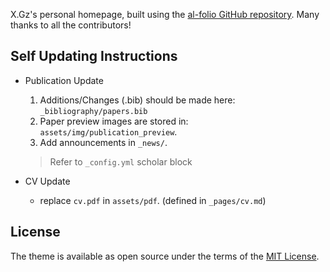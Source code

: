 X.Gz's personal homepage, built using the [al-folio GitHub repository](https://github.com/alshedivat/al-folio). Many thanks to all the contributors!

## Self Updating Instructions

- Publication Update
  1. Additions/Changes (.bib) should be made here: ``_bibliography/papers.bib``
  2. Paper preview images are stored in: `assets/img/publication_preview`.
  3. Add announcements in `_news/`.
  > Refer to `_config.yml` scholar block

- CV Update
  - replace `cv.pdf` in `assets/pdf`. (defined in `_pages/cv.md`)

## License

The theme is available as open source under the terms of the [MIT License](https://github.com/alshedivat/al-folio/blob/main/LICENSE).

